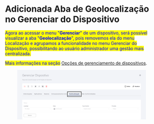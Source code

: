 # Adicionada Aba  de Geolocalização no Gerenciar do Dispositivo

<mark style="color:blue;">Agora ao acessar o menu "</mark><mark style="color:blue;">**Gerenciar**</mark><mark style="color:blue;">" de um dispositivo, será possível visualizar a aba "</mark><mark style="color:blue;">**Geolocalização**</mark><mark style="color:blue;">", pois removemos ela do menu Localização e agrupamos a funcionalidade no menu Gerenciar do Dispositivo, possibilitando ao usuário administrador uma gestão mais centralizada.</mark>

<mark style="color:blue;">Mais informações na seção</mark> [Opções de gerenciamento de dispositivos](../../portal/dispositivos/lista-de-dispositivos/opcoes-de-gerenciamento-de-dispositivos.md).

<figure><img src="../../../.gitbook/assets/image (2).png" alt=""><figcaption></figcaption></figure>
